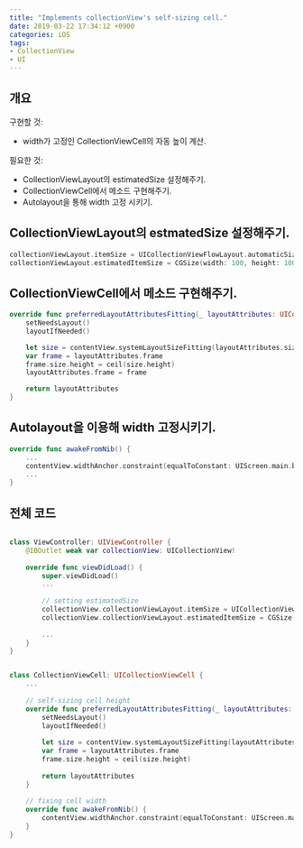 ```yaml
---
title: "Implements collectionView's self-sizing cell."
date: 2019-03-22 17:34:12 +0900
categories: iOS
tags:
- CollectionView
- UI
---
```


## 개요

구현할 것:
- width가 고정인 CollectionViewCell의 자동 높이 계산.

필요한 것: 
- CollectionViewLayout의 estimatedSize 설정해주기.
- CollectionViewCell에서 메소드 구현해주기.
- Autolayout을 통해 width 고정 시키기.


## CollectionViewLayout의 estmatedSize 설정해주기.

```swift
collectionViewLayout.itemSize = UICollectionViewFlowLayout.automaticSize
collectionViewLayout.estimatedItemSize = CGSize(width: 100, height: 100)
```


## CollectionViewCell에서 메소드 구현해주기.

```swift
override func preferredLayoutAttributesFitting(_ layoutAttributes: UICollectionViewLayoutAttributes) -> UICollectionViewLayoutAttributes {
    setNeedsLayout()
    layoutIfNeeded()

    let size = contentView.systemLayoutSizeFitting(layoutAttributes.size)
    var frame = layoutAttributes.frame
    frame.size.height = ceil(size.height)
    layoutAttributes.frame = frame

    return layoutAttributes
}
```

## Autolayout을 이용해 width 고정시키기.

```swift
override func awakeFromNib() {
    ...
    contentView.widthAnchor.constraint(equalToConstant: UIScreen.main.bounds.width).isActive = true
    ...
}
```

## 전체 코드

```swift

class ViewController: UIViewController {
    @IBOutlet weak var collectionView: UICollectionView!
    
    override func viewDidLoad() {
        super.viewDidLoad()
        ...
        
        // setting estimatedSize
        collectionView.collectionViewLayout.itemSize = UICollectionViewFlowLayout.automaticSize
        collectionView.collectionViewLayout.estimatedItemSize = CGSize(width: 100, height: 100)
        
        ...
    }
}


class CollectionViewCell: UICollectionViewCell {
    ...
    
    // self-sizing cell height
    override func preferredLayoutAttributesFitting(_ layoutAttributes: UICollectionViewLayoutAttributes) -> UICollectionViewLayoutAttributes {
        setNeedsLayout()
        layoutIfNeeded()
        
        let size = contentView.systemLayoutSizeFitting(layoutAttributes.size)
        var frame = layoutAttributes.frame
        frame.size.height = ceil(size.height)
        
        return layoutAttributes
    }
    
    // fixing cell width
    override func awakeFromNib() {
        contentView.widthAnchor.constraint(equalToConstant: UIScreen.main.bounds.width).isActive = true
    }
}

```

